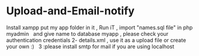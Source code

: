 # Upload-and-Email-notify


Install xampp put my app folder in it , Run iT , import "names.sql file" in php myadmin   and give name to database myapp , please check your authentication credentials 
2- details.xml , use it as a upload file  or create your own :)
 
3 :please install smtp for mail if you are using localhost 
